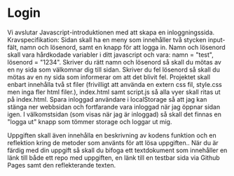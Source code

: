 # Login
Vi avslutar Javascript-introduktionen med att skapa en inloggningssida.
Kravspecifikation:
Sidan skall ha en meny som innehåller två stycken input-fält,  namn och lösenord, samt en knapp för att logga in.
Namn och lösenord skall vara hårdkodade variabler i ditt javascript och vara: namn = "test", lösenord = "1234".
Skriver du rätt namn och lösenord så skall du mötas av en ny sida som välkomnar dig till sidan.
Skriver du fel lösenord så skall du mötas av en ny sida som informerar om att det blivit fel.
Projektet skall enbart innehålla två st filer (frivilligt att använda en extern css fil, style.css men inga fler html filer.), index.html samt script.js så alla vyer skall ritas ut på index.html.
Spara inloggad användare i localStorage så att jag kan stänga ner webbsidan och fortfarande vara inloggad när jag öppnar sidan igen.
I välkomstsidan (som visas när jag är inloggad) så skall det finnas en "logga ut" knapp som tömmer storage och loggar ut mig.
 

Uppgiften skall även innehålla en beskrivning av kodens funktion och en reflektion kring de metoder som använts för att lösa uppgiften..
När du är färdig med din uppgift så skall du bifoga ett textdokument som innehåller en länk till både ett repo med uppgiften, en länk till en testbar sida via Github Pages samt den reflekterande texten.
